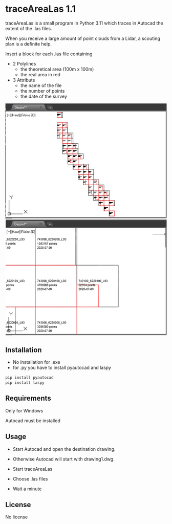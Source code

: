 # traceAreaLas 1.1

traceAreaLas is a small program in Python 3.11 which traces in Autocad the extent of the .las files.

When you receive a large amount of point clouds from a Lidar, a scouting plan is a definite help.

Insert a block for each .las file containing
 - 2 Polylines
   - the theoretical area (100m x 100m)
   - the real area in red
 - 3 Attributs
   - the name of the file
   - the number of points
   - the date of the survey

![](./img/ilu1.jpg) ![](./img/ilu2.jpg)


## Installation

   - No installation for .exe
   - for .py you have to install pyautocad and laspy

```
pip install pyautocad
pip install laspy
```

## Requirements

  Only for Windows

  Autocad must be installed

## Usage

  - Start Autocad and open the destination drawing.

  - Otherwise Autocad will start with drawing1.dwg.

  - Start traceAreaLas

  - Choose .las files

  - Wait a minute


## License

  No license
